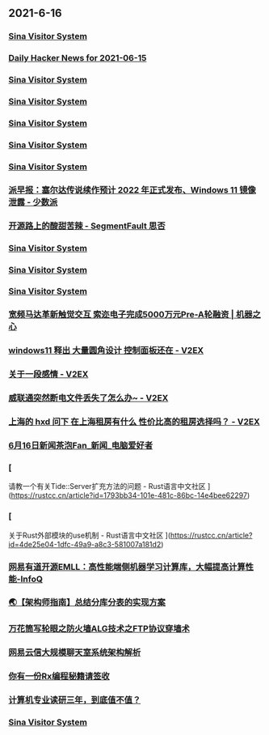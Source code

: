 
## 2021-6-16

### [Sina Visitor System](https://weibo.com/5722964389/KkoUw4rZu)

### [Daily Hacker News for 2021-06-15](https://www.daemonology.net/hn-daily/2021-06-15.html)

### [Sina Visitor System](https://weibo.com/1402400261/Kkp3Ry2TE)

### [Sina Visitor System](https://weibo.com/1402400261/KkoYyDVAq)

### [Sina Visitor System](https://weibo.com/1715118170/Kkpj6hFso)

### [Sina Visitor System](https://weibo.com/1715118170/KkoUW7Xd4)

### [Sina Visitor System](https://weibo.com/1642628345/KkpADF1fH)

### [派早报：塞尔达传说续作预计 2022 年正式发布、Windows 11 镜像泄露 - 少数派](https://sspai.com/post/67248)

### [开源路上的酸甜苦辣 - SegmentFault 思否](https://segmentfault.com/a/1190000040178999)

### [Sina Visitor System](https://weibo.com/1715118170/KkpP6eOtR)

### [Sina Visitor System](https://weibo.com/1715118170/KkpOH5EVa)

### [Sina Visitor System](https://weibo.com/1715118170/KkpHzycYb)

### [宽频马达革新触觉交互 索迩电子完成5000万元Pre-A轮融资 | 机器之心](https://www.jiqizhixin.com/articles/2021-06-16)

### [windows11 释出 大量圆角设计 控制面板还在 - V2EX](https://www.v2ex.com/t/783624)

### [关于一段感情 - V2EX](https://www.v2ex.com/t/783620)

### [威联通突然断电文件丢失了怎么办~ - V2EX](https://www.v2ex.com/t/783590)

### [上海的 hxd 问下 在上海租房有什么 性价比高的租房选择吗？ - V2EX](https://www.v2ex.com/t/783444)

### [6月16日新闻茶泡Fan_新闻_电脑爱好者](https://www.cfan.com.cn/2021/0616/135283.shtml)

### [
请教一个有关Tide::Server扩充方法的问题 - Rust语言中文社区
](https://rustcc.cn/article?id=1793bb34-101e-481c-86bc-14e4bee62297)

### [
关于Rust外部模块的use机制 - Rust语言中文社区
](https://rustcc.cn/article?id=4de25e04-1dfc-49a9-a8c3-581007a181d2)

### [网易有道开源EMLL：高性能端侧机器学习计算库，大幅提高计算性能-InfoQ](https://www.infoq.cn/article/KleuoVz1uY9hKIVvKJH7)

### [🌏【架构师指南】总结分库分表的实现方案](https://www.infoq.cn/article/611c8fd18b37ed03ee206b043)

### [万花筒写轮眼之防火墙ALG技术之FTP协议穿墙术](https://www.infoq.cn/article/440381667ac641c9382257da7)

### [网易云信大规模聊天室系统架构解析](https://www.infoq.cn/article/97b8c60ce9ba1557e53a5bd6e)

### [你有一份Rx编程秘籍请签收](https://www.infoq.cn/article/749c6e51488cc95a934816f6b)

### [计算机专业读研三年，到底值不值？](https://cuijiahua.com/blog/2021/06/life-83.html)

### [Sina Visitor System](https://weibo.com/1715118170/Kkq63vU0o)